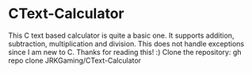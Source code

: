 # CText-Calculator
This C text based calculator is quite a basic one.
It supports addition, subtraction, multiplication and division.
This does not handle exceptions since I am new to C.
Thanks for reading this! :)
Clone the repository: gh repo clone JRKGaming/CText-Calculator

